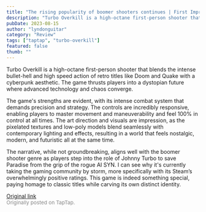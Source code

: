 ```yaml
---
title: "The rising popularity of boomer shooters continues | First Impressions - Turbo Overkill"
description: "Turbo Overkill is a high-octane first-person shooter that blends the intense bullet-hell and high speed action of retro titles like Doom and Quake with a cyberpunk aesthetic. The game thrusts players into a dystopian future where advanced technology and chaos converge."
pubDate: 2023-08-15
author: "lyndonguitar"
category: "Review"
tags: ["taptap", "turbo-overkill"]
featured: false
thumb: ""
---
```


Turbo Overkill is a high-octane first-person shooter that blends the intense bullet-hell and high speed action of retro titles like Doom and Quake with a cyberpunk aesthetic. The game thrusts players into a dystopian future where advanced technology and chaos converge.

The game's strengths are evident, with its intense combat system that demands precision and strategy. The controls are incredibly responsive, enabling players to master movement and maneuverability and feel 100% in control at all times. The art direction and visuals are impression, as the pixelated textures and low-poly models blend seamlessly with contemporary lighting and effects, resulting in a world that feels nostalgic, modern, and futuristic all at the same time.

The narrative, while not groundbreaking, aligns well with the boomer shooter genre as players step into the role of Johnny Turbo to save Paradise from the grip of the rogue AI SYN. I can see why it's currently taking the gaming community by storm, more specifically with its Steam’s overwhelmingly positive ratings.  This game is indeed something special, paying homage to classic titles while carving its own distinct identity.

[Original link](https://www.taptap.io/post/6144649)<br><span style="font-size: 0.95em; color: #888;">Originally posted on TapTap.</span>
